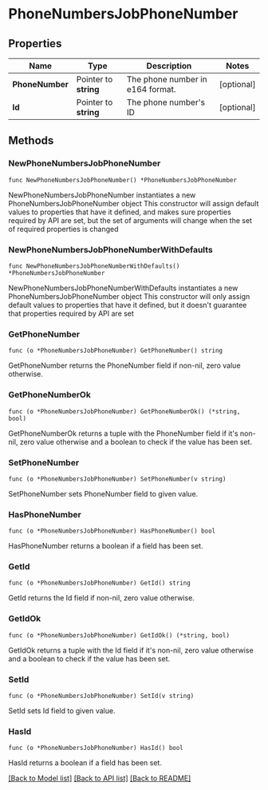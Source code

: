 # PhoneNumbersJobPhoneNumber

## Properties

Name | Type | Description | Notes
------------ | ------------- | ------------- | -------------
**PhoneNumber** | Pointer to **string** | The phone number in e164 format. | [optional] 
**Id** | Pointer to **string** | The phone number&#39;s ID | [optional] 

## Methods

### NewPhoneNumbersJobPhoneNumber

`func NewPhoneNumbersJobPhoneNumber() *PhoneNumbersJobPhoneNumber`

NewPhoneNumbersJobPhoneNumber instantiates a new PhoneNumbersJobPhoneNumber object
This constructor will assign default values to properties that have it defined,
and makes sure properties required by API are set, but the set of arguments
will change when the set of required properties is changed

### NewPhoneNumbersJobPhoneNumberWithDefaults

`func NewPhoneNumbersJobPhoneNumberWithDefaults() *PhoneNumbersJobPhoneNumber`

NewPhoneNumbersJobPhoneNumberWithDefaults instantiates a new PhoneNumbersJobPhoneNumber object
This constructor will only assign default values to properties that have it defined,
but it doesn't guarantee that properties required by API are set

### GetPhoneNumber

`func (o *PhoneNumbersJobPhoneNumber) GetPhoneNumber() string`

GetPhoneNumber returns the PhoneNumber field if non-nil, zero value otherwise.

### GetPhoneNumberOk

`func (o *PhoneNumbersJobPhoneNumber) GetPhoneNumberOk() (*string, bool)`

GetPhoneNumberOk returns a tuple with the PhoneNumber field if it's non-nil, zero value otherwise
and a boolean to check if the value has been set.

### SetPhoneNumber

`func (o *PhoneNumbersJobPhoneNumber) SetPhoneNumber(v string)`

SetPhoneNumber sets PhoneNumber field to given value.

### HasPhoneNumber

`func (o *PhoneNumbersJobPhoneNumber) HasPhoneNumber() bool`

HasPhoneNumber returns a boolean if a field has been set.

### GetId

`func (o *PhoneNumbersJobPhoneNumber) GetId() string`

GetId returns the Id field if non-nil, zero value otherwise.

### GetIdOk

`func (o *PhoneNumbersJobPhoneNumber) GetIdOk() (*string, bool)`

GetIdOk returns a tuple with the Id field if it's non-nil, zero value otherwise
and a boolean to check if the value has been set.

### SetId

`func (o *PhoneNumbersJobPhoneNumber) SetId(v string)`

SetId sets Id field to given value.

### HasId

`func (o *PhoneNumbersJobPhoneNumber) HasId() bool`

HasId returns a boolean if a field has been set.


[[Back to Model list]](../README.md#documentation-for-models) [[Back to API list]](../README.md#documentation-for-api-endpoints) [[Back to README]](../README.md)


